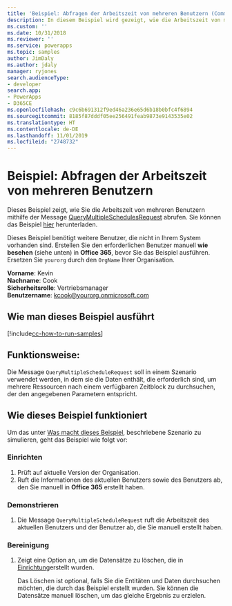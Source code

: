 ```yaml
---
title: 'Beispiel: Abfragen der Arbeitszeit von mehreren Benutzern (Common Data Service) | Microsoft-Dokumentation'
description: In diesem Beispiel wird gezeigt, wie die Arbeitszeit von mehrere Benutzern abgefragt wird
ms.custom: ''
ms.date: 10/31/2018
ms.reviewer: ''
ms.service: powerapps
ms.topic: samples
author: JimDaly
ms.author: jdaly
manager: ryjones
search.audienceType:
- developer
search.app:
- PowerApps
- D365CE
ms.openlocfilehash: c9c6b691312f9ed46a236e65d6b18b0bfc4f6894
ms.sourcegitcommit: 8185f87dddf05ee256491feab9873e9143535e02
ms.translationtype: HT
ms.contentlocale: de-DE
ms.lasthandoff: 11/01/2019
ms.locfileid: "2748732"
---
```

# <a name="sample-query-the-working-hours-of-multiple-users"></a>Beispiel: Abfragen der Arbeitszeit von mehreren Benutzern

<!-- https://docs.microsoft.com/dynamics365/customer-engagement/developer/sample-query-working-hours-multiple-users -->

Dieses Beispiel zeigt, wie Sie die Arbeitszeit von mehreren Benutzern mithilfe der Message [QueryMultipleSchedulesRequest](https://docs.microsoft.com/dotnet/api/microsoft.crm.sdk.messages.querymultipleschedulesrequest?view=dynamics-general-ce-9) abrufen. Sie können das Beispiel [hier](https://github.com/Microsoft/PowerApps-Samples/tree/master/cds/orgsvc/C%23) herunterladen.

Dieses Beispiel benötigt weitere Benutzer, die nicht in Ihrem System vorhanden sind. Erstellen Sie den erforderlichen Benutzer manuell **wie besehen** (siehe unten) in **Office 365**, bevor Sie das Beispiel ausführen. Ersetzen Sie `yourorg` durch den `OrgName` Ihrer Organisation.

**Vorname**: Kevin<br/>
**Nachname**: Cook<br/>
**Sicherheitsrolle**: Vertriebsmanager<br/>
**Benutzername**: kcook@yourorg.onmicrosoft.com<br/>

## <a name="how-to-run-this-sample"></a>Wie man dieses Beispiel ausführt

[!include[cc-how-to-run-samples](../../includes/cc-how-to-run-samples.md)]

## <a name="what-this-sample-does"></a>Funktionsweise:

Die Message `QueryMultipleScheduleRequest` soll in einem Szenario verwendet werden, in dem sie die Daten enthält, die erforderlich sind, um mehrere Ressourcen nach einem verfügbaren Zeitblock zu durchsuchen, der den angegebenen Parametern entspricht.

## <a name="how-this-sample-works"></a>Wie dieses Beispiel funktioniert

Um das unter [Was macht dieses Beispiel](#what-this-sample-does), beschriebene Szenario zu simulieren, geht das Beispiel wie folgt vor:

### <a name="setup"></a>Einrichten

1. Prüft auf aktuelle Version der Organisation.
2. Ruft die Informationen des aktuellen Benutzers sowie des Benutzers ab, den Sie manuell in **Office 365** erstellt haben.

### <a name="demonstrate"></a>Demonstrieren

1. Die Message `QueryMultipleScheduleRequest` ruft die Arbeitszeit des aktuellen Benutzers und der Benutzer ab, die Sie manuell erstellt haben.

### <a name="clean-up"></a>Bereinigung

1. Zeigt eine Option an, um die Datensätze zu löschen, die in [Einrichtung](#setup)erstellt wurden.

    Das Löschen ist optional, falls Sie die Entitäten und Daten durchsuchen möchten, die durch das Beispiel erstellt wurden. Sie können die Datensätze manuell löschen, um das gleiche Ergebnis zu erzielen.
